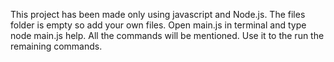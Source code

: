 This project has been made only using javascript and Node.js.
The files folder is empty so add your own files.
Open main.js in terminal and type node main.js help.
All the commands will be mentioned.
Use it to the run the remaining commands.
